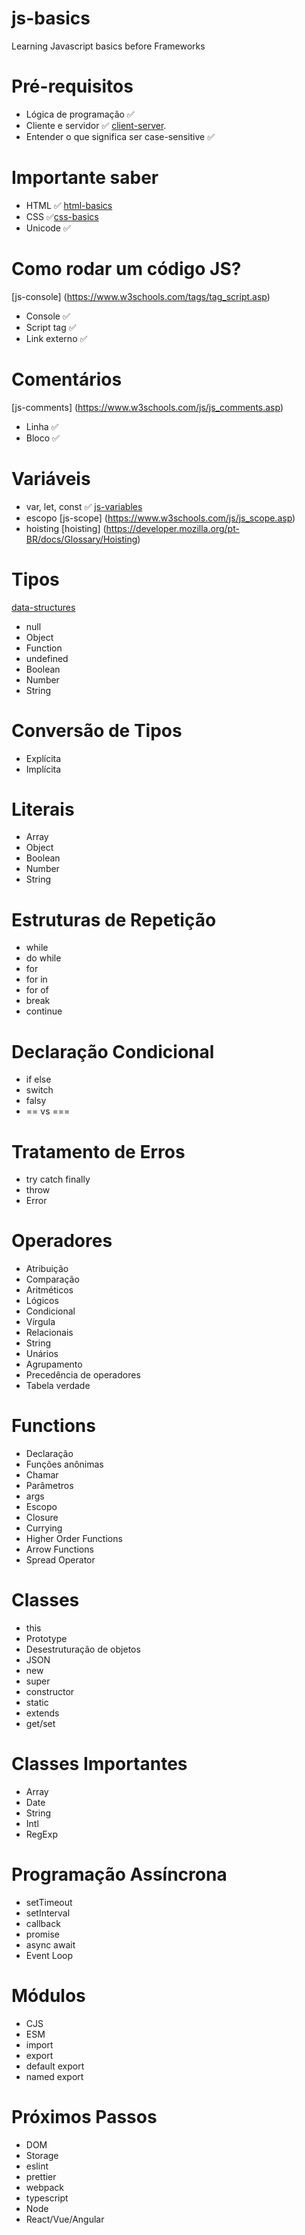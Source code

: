 # js-basics
Learning Javascript basics before Frameworks


# Pré-requisitos
* Lógica de programação ✅
* Cliente e servidor ✅ [client-server](https://developer.mozilla.org/pt-BR/docs/Learn/Server-side/First_steps/Client-Server_overview).
* Entender o que significa ser case-sensitive ✅

# Importante saber
* HTML ✅ [html-basics](https://developer.mozilla.org/pt-BR/docs/Learn/Getting_started_with_the_web/HTML_basics)
* CSS ✅[css-basics](https://developer.mozilla.org/pt-BR/docs/Learn/Getting_started_with_the_web/CSS_basics)
* Unicode ✅

# Como rodar um código JS?
[js-console] (https://www.w3schools.com/tags/tag_script.asp)
* Console ✅
* Script tag ✅
* Link externo ✅

# Comentários
[js-comments] (https://www.w3schools.com/js/js_comments.asp)
* Linha ✅
* Bloco ✅

# Variáveis
* var, let, const ✅ [js-variables](https://www.w3schools.com/js/js_variables.asp)
* escopo [js-scope] (https://www.w3schools.com/js/js_scope.asp)
* hoisting [hoisting] (https://developer.mozilla.org/pt-BR/docs/Glossary/Hoisting)

# Tipos
[data-structures](https://developer.mozilla.org/pt-BR/docs/Web/JavaScript/Data_structures)
* null
* Object
* Function
* undefined
* Boolean
* Number
* String

# Conversão de Tipos
* Explícita
* Implícita

# Literais
* Array
* Object
* Boolean
* Number
* String

# Estruturas de Repetição
* while
* do while
* for
* for in
* for of
* break
* continue

# Declaração Condicional
* if else
* switch
* falsy
* == vs ===

# Tratamento de Erros
* try catch finally
* throw
* Error

# Operadores
* Atribuição
* Comparação
* Aritméticos
* Lógicos
* Condicional
* Vírgula
* Relacionais
* String
* Unários
* Agrupamento
* Precedência de operadores
* Tabela verdade

# Functions
* Declaração
* Funções anônimas
* Chamar
* Parâmetros
* args
* Escopo
* Closure
* Currying
* Higher Order Functions
* Arrow Functions
* Spread Operator

# Classes
* this
* Prototype
* Desestruturação de objetos
* JSON
* new
* super
* constructor
* static
* extends
* get/set

# Classes Importantes
* Array
* Date
* String
* Intl
* RegExp

# Programação Assíncrona
* setTimeout
* setInterval
* callback
* promise
* async await
* Event Loop

# Módulos
* CJS
* ESM
* import
* export
* default export
* named export

# Próximos Passos
* DOM
* Storage
* eslint
* prettier
* webpack
* typescript
* Node
* React/Vue/Angular
